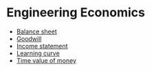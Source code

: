 # Engineering Economics
* [Balance sheet](https://en.wikipedia.org/wiki/Balance_sheet)
* [Goodwill](https://en.wikipedia.org/wiki/Goodwill_(accounting))
* [Income statement](https://en.wikipedia.org/wiki/Income_statement)
* [Learning curve](https://en.wikipedia.org/wiki/Learning_curve)
* [Time value of money](https://en.wikipedia.org/wiki/Time_value_of_money)
